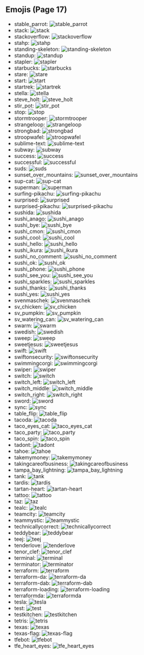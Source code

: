
## Emojis (Page 17)

* stable_parrot: ![stable_parrot](/output/stable_parrot.gif)
* stack: ![stack](/output/stack.png)
* stackoverflow: ![stackoverflow](/output/stackoverflow.png)
* stahp: ![stahp](/output/stahp.jpg)
* standing-skeleton: ![standing-skeleton](/output/standing-skeleton.png)
* standup: ![standup](/output/standup.gif)
* stapler: ![stapler](/output/stapler.png)
* starbucks: ![starbucks](/output/starbucks.png)
* stare: ![stare](/output/stare.png)
* start: ![start](/output/start.jpg)
* startrek: ![startrek](/output/startrek.png)
* stella: ![stella](/output/stella.gif)
* steve_holt: ![steve_holt](/output/steve_holt.png)
* stir_pot: ![stir_pot](/output/stir_pot.gif)
* stop: ![stop](/output/stop.png)
* stormtrooper: ![stormtrooper](/output/stormtrooper.png)
* strangeloop: ![strangeloop](/output/strangeloop.jpg)
* strongbad: ![strongbad](/output/strongbad.png)
* stroopwafel: ![stroopwafel](/output/stroopwafel.png)
* sublime-text: ![sublime-text](/output/sublime-text.png)
* subway: ![subway](/output/subway.png)
* success: ![success](/output/success.png)
* successful: ![successful](/output/successful.png)
* suds: ![suds](/output/suds.jpg)
* sunset_over_mountains: ![sunset_over_mountains](/output/sunset_over_mountains)
* sup-cat: ![sup-cat](/output/sup-cat.jpg)
* superman: ![superman](/output/superman.jpg)
* surfing-pikachu: ![surfing-pikachu](/output/surfing-pikachu.gif)
* surprised: ![surprised](/output/surprised.gif)
* surprised-pikachu: ![surprised-pikachu](/output/surprised-pikachu.png)
* sushida: ![sushida](/output/sushida.png)
* sushi_anago: ![sushi_anago](/output/sushi_anago.png)
* sushi_bye: ![sushi_bye](/output/sushi_bye.png)
* sushi_cmon: ![sushi_cmon](/output/sushi_cmon.png)
* sushi_cool: ![sushi_cool](/output/sushi_cool.png)
* sushi_hello: ![sushi_hello](/output/sushi_hello.png)
* sushi_ikura: ![sushi_ikura](/output/sushi_ikura.png)
* sushi_no_comment: ![sushi_no_comment](/output/sushi_no_comment.png)
* sushi_ok: ![sushi_ok](/output/sushi_ok.png)
* sushi_phone: ![sushi_phone](/output/sushi_phone.png)
* sushi_see_you: ![sushi_see_you](/output/sushi_see_you.png)
* sushi_sparkles: ![sushi_sparkles](/output/sushi_sparkles.png)
* sushi_thanks: ![sushi_thanks](/output/sushi_thanks.png)
* sushi_yes: ![sushi_yes](/output/sushi_yes.png)
* svenmaschek: ![svenmaschek](/output/svenmaschek.png)
* sv_chicken: ![sv_chicken](/output/sv_chicken.png)
* sv_pumpkin: ![sv_pumpkin](/output/sv_pumpkin.png)
* sv_watering_can: ![sv_watering_can](/output/sv_watering_can.png)
* swarm: ![swarm](/output/swarm.png)
* swedish: ![swedish](/output/swedish.gif)
* sweep: ![sweep](/output/sweep.png)
* sweetjesus: ![sweetjesus](/output/sweetjesus.jpg)
* swift: ![swift](/output/swift.png)
* swiftonsecurity: ![swiftonsecurity](/output/swiftonsecurity.jpg)
* swimmingcorgi: ![swimmingcorgi](/output/swimmingcorgi.gif)
* swiper: ![swiper](/output/swiper.png)
* switch: ![switch](/output/switch.png)
* switch_left: ![switch_left](/output/switch_left.png)
* switch_middle: ![switch_middle](/output/switch_middle.png)
* switch_right: ![switch_right](/output/switch_right.png)
* sword: ![sword](/output/sword.png)
* sync: ![sync](/output/sync.jpg)
* table_flip: ![table_flip](/output/table_flip.gif)
* tacoda: ![tacoda](/output/tacoda.png)
* taco_eyes_cat: ![taco_eyes_cat](/output/taco_eyes_cat.jpg)
* taco_party: ![taco_party](/output/taco_party.png)
* taco_spin: ![taco_spin](/output/taco_spin.gif)
* tadont: ![tadont](/output/tadont.png)
* tahoe: ![tahoe](/output/tahoe.png)
* takemymoney: ![takemymoney](/output/takemymoney.png)
* takingcareofbusiness: ![takingcareofbusiness](/output/takingcareofbusiness.jpg)
* tampa_bay_lightning: ![tampa_bay_lightning](/output/tampa_bay_lightning.png)
* tank: ![tank](/output/tank.png)
* tardis: ![tardis](/output/tardis.gif)
* tartan-heart: ![tartan-heart](/output/tartan-heart.png)
* tattoo: ![tattoo](/output/tattoo.png)
* taz: ![taz](/output/taz.png)
* tealc: ![tealc](/output/tealc.png)
* teamcity: ![teamcity](/output/teamcity.png)
* teammystic: ![teammystic](/output/teammystic.gif)
* technicallycorrect: ![technicallycorrect](/output/technicallycorrect.png)
* teddybear: ![teddybear](/output/teddybear.jpg)
* teej: ![teej](/output/teej)
* tenderlove: ![tenderlove](/output/tenderlove.jpg)
* tenor_clef: ![tenor_clef](/output/tenor_clef.png)
* terminal: ![terminal](/output/terminal.png)
* terminator: ![terminator](/output/terminator.png)
* terraform: ![terraform](/output/terraform.png)
* terraform-da: ![terraform-da](/output/terraform-da.png)
* terraform-dab: ![terraform-dab](/output/terraform-dab.gif)
* terraform-loading: ![terraform-loading](/output/terraform-loading.gif)
* terraformda: ![terraformda](/output/terraformda)
* tesla: ![tesla](/output/tesla.jpg)
* test: ![test](/output/test.gif)
* testkitchen: ![testkitchen](/output/testkitchen.png)
* tetris: ![tetris](/output/tetris.png)
* texas: ![texas](/output/texas.jpg)
* texas-flag: ![texas-flag](/output/texas-flag.png)
* tfebot: ![tfebot](/output/tfebot.png)
* tfe_heart_eyes: ![tfe_heart_eyes](/output/tfe_heart_eyes.png)

